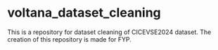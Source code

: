 # voltana_dataset_cleaning
This is a repository for dataset cleaning of CICEVSE2024 dataset. The creation of this repository is made for FYP.
